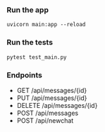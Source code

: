 
### Run the app
```
uvicorn main:app --reload
```

### Run the tests
```
pytest test_main.py
```

### Endpoints
- GET /api/messages/{id}
- PUT /api/messages/{id}
- DELETE /api/messages/{id}
- POST /api/messages
- POST /api/newchat

